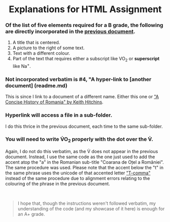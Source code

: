 <h1 align=center> Explanations for HTML Assignment </h1>

### Of the list of five elements required for a B grade, the following are directly incorporated in the [previous document](/HTML_Project/Tudor_Muresan_30095500.md).

1. A title that is centered.
2. A picture to the right of some text.
3. Text with a different colour.
5. Part of the text that requires either a subscript like VO<sub>2</sub> or **superscript** like Na<sup>+</sup>.

<h3> Not incorporated verbatim is #4, "A hyper-link to [another document] (readme.md) </h3>

This is since I link to a document of a different name. Either this one or ["A Concise History of Romania" by Keith Hitchins](/SubFolder/A_Concise_History_of_Romania.pdf).

### Hyperlink will access a file in a sub-folder.

I do this thrice in the previous document, each time to the same sub-folder. 

### You will need to write V&#775;O<sub>2</sub> properly with the dot over the V&#775;. 

Again, I do not do this verbatim, as the V&#775; does not appear in the previous document. Instead, I use the same code as the one just used to add the accent atop the "a" in the Romanian sub-title "Coarana de O&#539;el a Roma&#770;niei". The same procedure was used. Please note that the accent below the "t" in the same phrase uses the unicode of that accented letter ["T-comma"](https://en.wikipedia.org/wiki/%C8%9A) instead of the same procedure due to alignment errors relating to the colouring of the phrase in the previous document. 

<br>

> I hope that, though the instructions weren't followed verbatim, my understanding of the code (and my showcase of it here) is enough for an A+ grade. 
